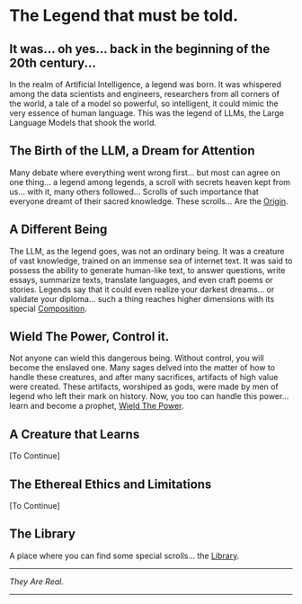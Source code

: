 # The Legend that must be told.

## It was... oh yes... back in the beginning of the 20th century...

In the realm of Artificial Intelligence, a legend was born. It was whispered among the data scientists and engineers, researchers from all corners of the world, a tale of a model so powerful, so intelligent, it could mimic the very essence of human language. This was the legend of LLMs, the Large Language Models that shook the world.

## The Birth of the LLM, a Dream for Attention

Many debate where everything went wrong first... but most can agree on one thing... a legend among legends, a scroll with secrets heaven kept from us... with it, many others followed... Scrolls of such importance that everyone dreamt of their sacred knowledge. These scrolls... Are the [Origin](https://github.com/pandora-s-git/LLM-Scrolls/tree/main/docs/TheOrigin.md).

## A Different Being

The LLM, as the legend goes, was not an ordinary being. It was a creature of vast knowledge, trained on an immense sea of internet text. It was said to possess the ability to generate human-like text, to answer questions, write essays, summarize texts, translate languages, and even craft poems or stories. Legends say that it could even realize your darkest dreams... or validate your diploma... such a thing reaches higher dimensions with its special [Composition](https://github.com/pandora-s-git/LLM-Scrolls/tree/main/docs/TheOrigin.md).

## Wield The Power, Control it.

Not anyone can wield this dangerous being. Without control, you will become the enslaved one. Many sages delved into the matter of how to handle these creatures, and after many sacrifices, artifacts of high value were created. These artifacts, worshiped as gods, were made by men of legend who left their mark on history. Now, you too can handle this power... learn and become a prophet, [Wield The Power](https://github.com/pandora-s-git/LLM-Scrolls/tree/main/docs/WieldThePower.md).

## A Creature that Learns

[To Continue]

## The Ethereal Ethics and Limitations

[To Continue]

## The Library

A place where you can find some special scrolls... the [Library](https://github.com/pandora-s-git/LLM-Scrolls/tree/main/docs/TheLibrary.md).

---

*They Are Real.*

---